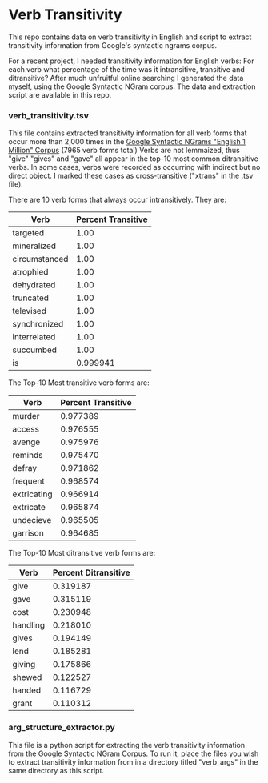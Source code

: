 # Verb Transitivity

This repo contains data on verb transitivity in English and script to extract transitivity information from Google's syntactic ngrams corpus.

For a recent project, I needed transitivity information for English verbs: For each verb what percentage of the time was it intransitive, transitive and ditransitive? After much unfruitful online searching I generated the data myself, using the Google Syntactic NGram corpus. The data and extraction script are available in this repo. 

### verb_transitivity.tsv
This file contains extracted transitivity information for all verb forms that occur more than 2,000 times in the [Google Syntactic NGrams "English 1 Million" Corpus](http://commondatastorage.googleapis.com/books/syntactic-ngrams/index.html) (7965 verb forms total) Verbs are not lemmaized, thus "give" "gives" and "gave" all appear in the top-10 most common ditransitive verbs. In some cases, verbs were recorded as occurring with indirect but no direct object. I marked these cases as cross-transitive ("xtrans" in the .tsv file).

There are 10 verb forms that always occur intransitively. They are:

| Verb | Percent Transitive |
| -------- | ------------- |
| targeted | 1.00 |
| mineralized | 1.00 |
| circumstanced | 1.00 |
| atrophied | 1.00 |
| dehydrated | 1.00 |
| truncated | 1.00 |
| televised | 1.00 |
| synchronized | 1.00 |
| interrelated | 1.00 |
| succumbed | 1.00 |
| is | 0.999941 |

The Top-10 Most transitive verb forms are:

Verb | Percent Transitive
| -------- | ------------- |
| murder | 0.977389 |
| access | 0.976555 |
| avenge | 0.975976 |
| reminds | 0.975470 |
| defray | 0.971862 |
| frequent | 0.968574 |
| extricating | 0.966914 |
| extricate | 0.965874 |
| undecieve | 0.965505 |
| garrison | 0.964685 |

The Top-10 Most ditransitive verb forms are:

Verb | Percent Ditransitive
| -------- | ------------- |
| give | 0.319187 |
| gave | 0.315119 |
| cost | 0.230948 |
| handling | 0.218010 |
| gives | 0.194149 |
| lend | 0.185281 |
| giving | 0.175866 |
| shewed | 0.122527 |
| handed | 0.116729 |
| grant | 0.110312 |


### arg_structure_extractor.py
This file is a python script for extracting the verb transitivity information from the Google Syntactic NGram Corpus. To run it, place the files you wish to extract transitivity information from in a directory titled "verb_args" in the same directory as this script.

